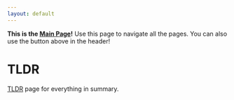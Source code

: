```yaml
---
layout: default
---
```


**This is the [Main Page](./index.html)!** Use this page to navigate all the pages. You can also use the button above in the header!

# TLDR
[TLDR](./TLDR.html) page for everything in summary.